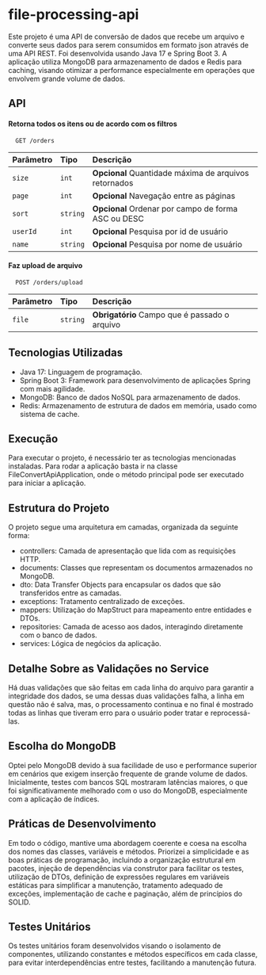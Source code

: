 
# file-processing-api

Este projeto é uma API de conversão de dados que recebe um arquivo e converte seus dados para serem consumidos em formato json através de uma API REST. Foi desenvolvida usando Java 17 e Spring Boot 3. A aplicação utiliza MongoDB para armazenamento de dados e Redis para caching, visando otimizar a performance especialmente em operações que envolvem grande volume de dados.


## API

#### Retorna todos os itens ou de acordo com os filtros

```http
  GET /orders
```

| Parâmetro   | Tipo       | Descrição                           |
| :---------- | :--------- | :---------------------------------- |
| `size` | `int` | **Opcional** Quantidade máxima de arquivos retornados |
| `page` | `int` | **Opcional** Navegação entre as páginas |
| `sort` | `string` | **Opcional** Ordenar por campo de forma ASC ou DESC |
| `userId` | `int` | **Opcional** Pesquisa por id de usuário |
| `name` | `string` | **Opcional** Pesquisa por nome de usuário |

#### Faz upload de arquivo

```http
  POST /orders/upload
```

| Parâmetro   | Tipo       | Descrição                                   |
| :---------- | :--------- | :------------------------------------------ |
| `file`      | `string` | **Obrigatório** Campo que é passado o arquivo |


## Tecnologias Utilizadas

- Java 17: Linguagem de programação.
- Spring Boot 3: Framework para desenvolvimento de aplicações Spring com mais agilidade.
- MongoDB: Banco de dados NoSQL para armazenamento de dados.
- Redis: Armazenamento de estrutura de dados em memória, usado como sistema de cache.


## Execução

Para executar o projeto, é necessário ter as tecnologias mencionadas instaladas. Para rodar a aplicação basta ir na classe FileConvertApiApplication, onde o método principal pode ser executado para iniciar a aplicação.
## Estrutura do Projeto
O projeto segue uma arquitetura em camadas, organizada da seguinte forma:
- controllers: Camada de apresentação que lida com as requisições HTTP.
- documents: Classes que representam os documentos armazenados no MongoDB.
- dto: Data Transfer Objects para encapsular os dados que são transferidos entre as camadas.
- exceptions: Tratamento centralizado de exceções.
- mappers: Utilização do MapStruct para mapeamento entre entidades e DTOs.
- repositories: Camada de acesso aos dados, interagindo diretamente com o banco de dados.
- services: Lógica de negócios da aplicação.

## Detalhe Sobre as Validações no Service

Há duas validações que são feitas em cada linha do arquivo para garantir a integridade dos dados, se uma dessas duas validações falha, a linha em questão não é salva, mas, o processamento continua e no final é mostrado todas as linhas que tiveram erro para o usuário poder tratar e reprocessá-las.


## Escolha do MongoDB
Optei pelo MongoDB devido à sua facilidade de uso e performance superior em cenários que exigem inserção frequente de grande volume de dados. Inicialmente, testes com bancos SQL mostraram latências maiores, o que foi significativamente melhorado com o uso do MongoDB, especialmente com a aplicação de índices.
## Práticas de Desenvolvimento

Em todo o código, mantive uma abordagem coerente e coesa na escolha dos nomes das classes, variáveis e métodos. Priorizei a simplicidade e as boas práticas de programação, incluindo a organização estrutural em pacotes, injeção de dependências via construtor para facilitar os testes, utilização de DTOs, definição de expressões regulares em variáveis estáticas para simplificar a manutenção, tratamento adequado de exceções, implementação de cache e paginação, além de princípios do SOLID.
## Testes Unitários
Os testes unitários foram desenvolvidos visando o isolamento de componentes, utilizando constantes e métodos específicos em cada classe, para evitar interdependências entre testes, facilitando a manutenção futura.

